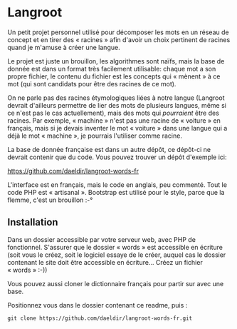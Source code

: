 # Langroot

Un petit projet personnel utilisé pour décomposer les mots en un réseau de
concept et en tirer des « racines » afin d'avoir un choix pertinent de racines
quand je m'amuse à créer une langue.

Le projet est juste un brouillon, les algorithmes sont naïfs, mais la base de
donnée est dans un format très facilement utilisable: chaque mot a son propre
fichier, le contenu du fichier est les concepts qui « mènent » à ce mot (qui
sont candidats pour être des racines de ce mot).

On ne parle pas des racines étymologiques liées à notre langue (Langroot
devrait d'ailleurs permettre de lier des mots de plusieurs langues, même si ce
n'est pas le cas actuellement), mais des mots qui _pourraient_ être des
racines. Par exemple, « machine » n'est pas une racine de « voiture » en
français, mais si je devais inventer le mot « voiture » dans une langue qui a
déjà le mot « machine », je pourrais l'utiliser comme racine.

La base de donnée française est dans un autre dépôt, ce dépôt-ci ne devrait
contenir que du code. Vous pouvez trouver un dépôt d'exemple ici:

https://github.com/daeldir/langroot-words-fr

L'interface est en français, mais le code en anglais, peu commenté. Tout le
code PHP est « artisanal ». Bootstrap est utilisé pour le style, parce que la
flemme, c'est un brouillon :-°

## Installation

Dans un dossier accessible par votre serveur web, avec PHP de fonctionnel.
S'assurer que le dossier « words » est accessible en écriture (soit vous le
créez, soit le logiciel essaye de le créer, auquel cas le dossier contenant le
site doit être accessible en écriture… Créez un fichier « words » :-))

Vous pouvez aussi cloner le dictionnaire français pour partir sur avec une base.

Positionnez vous dans le dossier contenant ce readme, puis :

    git clone https://github.com/daeldir/langroot-words-fr.git

